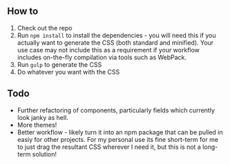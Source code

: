 ## How to
 1. Check out the repo
 1. Run `npm install` to install the dependencies - you will need this if you actually want to generate the CSS (both standard and minified). Your use case may not include this as a requirement if your workflow includes on-the-fly compilation via tools such as WebPack.
 1. Run `gulp` to generate the CSS
 1. Do whatever you want with the CSS
 
 ## Todo
 * Further refactoring of components, particularly fields which currently look janky as hell.
 * More themes!
 * Better workflow - likely turn it into an npm package that can be pulled in easiy for other projects. For my personal use its fine short-term for me to just drag the resultant CSS wherever I need it, but this is not a long-term solution!
